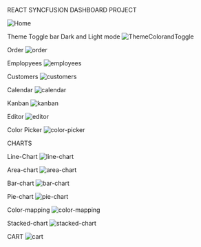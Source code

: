 REACT SYNCFUSION DASHBOARD PROJECT

![Home](https://github.com/ask-shay/uniton-ecom-app/assets/125210638/317bc840-e33d-469a-9e00-c886c16aecf4)

Theme Toggle bar Dark and Light mode
![ThemeColorandToggle](https://github.com/ask-shay/uniton-ecom-app/assets/125210638/78b2a22a-52b4-4db5-b9ff-d3d36ac093c0)

Order
![order](https://github.com/ask-shay/uniton-ecom-app/assets/125210638/27100d79-093b-4df6-acad-28cd3aa7bc61)

Emplopyees
![employees](https://github.com/ask-shay/uniton-ecom-app/assets/125210638/394c504a-ecfc-4697-bff8-91be19a645d1)

Customers
![customers](https://github.com/ask-shay/uniton-ecom-app/assets/125210638/1ed145c2-dffc-459d-a661-f3ebc22ba573)

Calendar
![calendar](https://github.com/ask-shay/uniton-ecom-app/assets/125210638/579d7827-430e-498d-9ebe-30eab47b1a85)

Kanban 
![kanban](https://github.com/ask-shay/uniton-ecom-app/assets/125210638/c85d48c6-4a04-4e2b-9432-341d3b170fde)

Editor
![editor](https://github.com/ask-shay/uniton-ecom-app/assets/125210638/b74753f9-b7ab-44b2-86c8-7db44ad659c2)

Color Picker
![color-picker](https://github.com/ask-shay/uniton-ecom-app/assets/125210638/e95ae2ef-4c1e-44cd-b80c-77fd520c7253)

CHARTS

Line-Chart
![line-chart](https://github.com/ask-shay/uniton-ecom-app/assets/125210638/e93dfe78-bb64-40f7-a6e0-7701192e8862)

Area-chart
![area-chart](https://github.com/ask-shay/uniton-ecom-app/assets/125210638/445e0a32-faea-48b1-a32a-70cf6312a384)

Bar-chart
![bar-chart](https://github.com/ask-shay/uniton-ecom-app/assets/125210638/5a524651-df1c-40eb-b8de-55181277f1be)

Pie-chart
![pie-chart](https://github.com/ask-shay/uniton-ecom-app/assets/125210638/bed2080b-01a9-4dba-8e36-511e3c734e8a)

Color-mapping
![color-mapping](https://github.com/ask-shay/uniton-ecom-app/assets/125210638/f8fa6cb3-1027-4d09-a830-7c1c0c0ddbb8)

Stacked-chart
![stacked-chart](https://github.com/ask-shay/uniton-ecom-app/assets/125210638/156d0550-9fd2-468a-94db-fc74634dd81f)

CART
![cart](https://github.com/ask-shay/uniton-ecom-app/assets/125210638/f767288a-607f-48c6-84e8-361aedffa67d)

